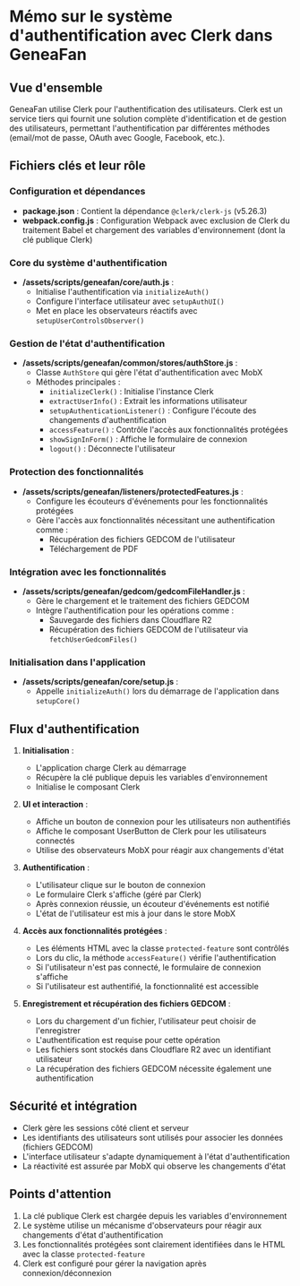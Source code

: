# Mémo sur le système d'authentification avec Clerk dans GeneaFan

## Vue d'ensemble

GeneaFan utilise Clerk pour l'authentification des utilisateurs. Clerk est un service tiers qui fournit une solution complète d'identification et de gestion des utilisateurs, permettant l'authentification par différentes méthodes (email/mot de passe, OAuth avec Google, Facebook, etc.).

## Fichiers clés et leur rôle

### Configuration et dépendances
- **package.json** : Contient la dépendance `@clerk/clerk-js` (v5.26.3)
- **webpack.config.js** : Configuration Webpack avec exclusion de Clerk du traitement Babel et chargement des variables d'environnement (dont la clé publique Clerk)

### Core du système d'authentification
- **/assets/scripts/geneafan/core/auth.js** : 
  - Initialise l'authentification via `initializeAuth()`
  - Configure l'interface utilisateur avec `setupAuthUI()`
  - Met en place les observateurs réactifs avec `setupUserControlsObserver()`

### Gestion de l'état d'authentification
- **/assets/scripts/geneafan/common/stores/authStore.js** :
  - Classe `AuthStore` qui gère l'état d'authentification avec MobX
  - Méthodes principales :
    - `initializeClerk()` : Initialise l'instance Clerk
    - `extractUserInfo()` : Extrait les informations utilisateur
    - `setupAuthenticationListener()` : Configure l'écoute des changements d'authentification
    - `accessFeature()` : Contrôle l'accès aux fonctionnalités protégées
    - `showSignInForm()` : Affiche le formulaire de connexion
    - `logout()` : Déconnecte l'utilisateur

### Protection des fonctionnalités
- **/assets/scripts/geneafan/listeners/protectedFeatures.js** :
  - Configure les écouteurs d'événements pour les fonctionnalités protégées
  - Gère l'accès aux fonctionnalités nécessitant une authentification comme :
    - Récupération des fichiers GEDCOM de l'utilisateur
    - Téléchargement de PDF

### Intégration avec les fonctionnalités
- **/assets/scripts/geneafan/gedcom/gedcomFileHandler.js** :
  - Gère le chargement et le traitement des fichiers GEDCOM
  - Intègre l'authentification pour les opérations comme :
    - Sauvegarde des fichiers dans Cloudflare R2
    - Récupération des fichiers GEDCOM de l'utilisateur via `fetchUserGedcomFiles()`

### Initialisation dans l'application
- **/assets/scripts/geneafan/core/setup.js** :
  - Appelle `initializeAuth()` lors du démarrage de l'application dans `setupCore()`

## Flux d'authentification

1. **Initialisation** :
   - L'application charge Clerk au démarrage
   - Récupère la clé publique depuis les variables d'environnement
   - Initialise le composant Clerk

2. **UI et interaction** :
   - Affiche un bouton de connexion pour les utilisateurs non authentifiés
   - Affiche le composant UserButton de Clerk pour les utilisateurs connectés
   - Utilise des observateurs MobX pour réagir aux changements d'état

3. **Authentification** :
   - L'utilisateur clique sur le bouton de connexion
   - Le formulaire Clerk s'affiche (géré par Clerk)
   - Après connexion réussie, un écouteur d'événements est notifié
   - L'état de l'utilisateur est mis à jour dans le store MobX

4. **Accès aux fonctionnalités protégées** :
   - Les éléments HTML avec la classe `protected-feature` sont contrôlés
   - Lors du clic, la méthode `accessFeature()` vérifie l'authentification
   - Si l'utilisateur n'est pas connecté, le formulaire de connexion s'affiche
   - Si l'utilisateur est authentifié, la fonctionnalité est accessible

5. **Enregistrement et récupération des fichiers GEDCOM** :
   - Lors du chargement d'un fichier, l'utilisateur peut choisir de l'enregistrer
   - L'authentification est requise pour cette opération
   - Les fichiers sont stockés dans Cloudflare R2 avec un identifiant utilisateur
   - La récupération des fichiers GEDCOM nécessite également une authentification

## Sécurité et intégration

- Clerk gère les sessions côté client et serveur
- Les identifiants des utilisateurs sont utilisés pour associer les données (fichiers GEDCOM)
- L'interface utilisateur s'adapte dynamiquement à l'état d'authentification
- La réactivité est assurée par MobX qui observe les changements d'état

## Points d'attention

1. La clé publique Clerk est chargée depuis les variables d'environnement
2. Le système utilise un mécanisme d'observateurs pour réagir aux changements d'état d'authentification
3. Les fonctionnalités protégées sont clairement identifiées dans le HTML avec la classe `protected-feature`
4. Clerk est configuré pour gérer la navigation après connexion/déconnexion